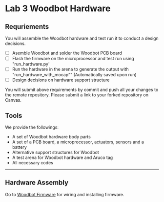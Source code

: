 # Lab 3 Woodbot Hardware


## Requriements
You will assemble the Woodbot hardware and test run it to conduct a design decisions. 

- [ ] Asemble Woodbot and solder the Woodbot PCB board 
- [ ] Flash the firmware on the microprocessor and test run using "run_hardware.py'
- [ ] Run the hardware in the arena to generate the output with "run_hardware_with_mocap"" (Automatically saved upon run)
- [ ] Design decisions on hardware support structure

You will submit above requirements by commit and push all your changes to the remote repository. 
Please submit a link to your forked repository on Canvas.


## Tools
We provide the followings:
- A set of Woodbot hardware body parts
- A set of a PCB board, a microprocessor, actuators, sensors and a battery 
- Alternative support structures for Woodbot
- A test arena for Woodbot hardware and Aruco tag
- All necessary codes

***


## Hardware Assembly
Go to [Woodbot Firmware](https://git.uclalemur.com/capstone/lab/paperbot) for wiring and installing firmware.

